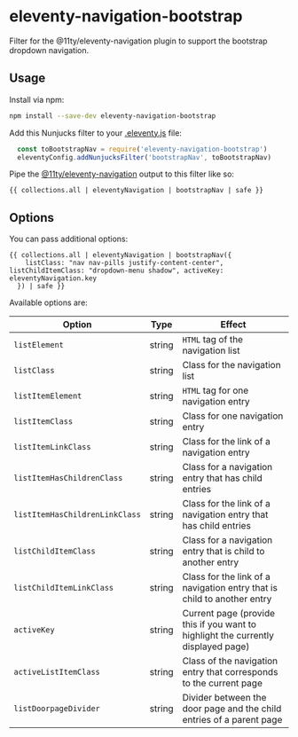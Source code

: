 # eleventy-navigation-bootstrap

Filter for the @11ty/eleventy-navigation plugin to support the bootstrap dropdown navigation.

## Usage

Install via npm:

```bash
npm install --save-dev eleventy-navigation-bootstrap
```

Add this Nunjucks filter to your [.eleventy.js](https://www.11ty.dev/docs/config/) file:

```javascript
  const toBootstrapNav = require('eleventy-navigation-bootstrap')
  eleventyConfig.addNunjucksFilter('bootstrapNav', toBootstrapNav)
```


Pipe the [@11ty/eleventy-navigation](https://github.com/11ty/eleventy-navigation) output to this filter like so:

```nunjucks
{{ collections.all | eleventyNavigation | bootstrapNav | safe }}
```

## Options

You can pass additional options:

```nunjucks
{{ collections.all | eleventyNavigation | bootstrapNav({
    listClass: "nav nav-pills justify-content-center", listChildItemClass: "dropdown-menu shadow", activeKey: eleventyNavigation.key
  }) | safe }}
```

Available options are:

Option | Type | Effect
--- | --- | ---
`listElement` | string  | `HTML` tag of the navigation list
`listClass` | string  | Class for the navigation list
`listItemElement` | string  | `HTML` tag for one navigation entry
`listItemClass` | string  | Class for one navigation entry
`listItemLinkClass` | string  | Class for the link of a navigation entry
`listItemHasChildrenClass` | string | Class for a navigation entry that has child entries
`listItemHasChildrenLinkClass` | string | Class for the link of a navigation entry that has child entries
`listChildItemClass` | string | Class for a navigation entry that is child to another entry
`listChildItemLinkClass` | string | Class for the link of a navigation entry that is child to another entry
`activeKey` | string  | Current page (provide this if you want to highlight the currently displayed page)
`activeListItemClass` | string  | Class of the navigation entry that corresponds to the current page
`listDoorpageDivider` | string | Divider between the door page and the child entries of a parent page